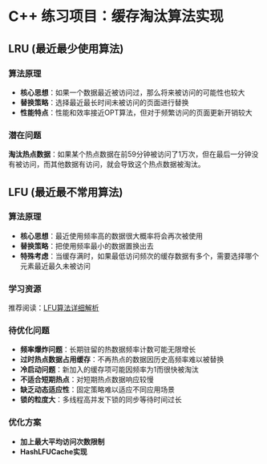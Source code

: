 # C++ 练习项目：缓存淘汰算法实现

## LRU (最近最少使用算法)

### 算法原理
- **核心思想**：如果一个数据最近被访问过，那么将来被访问的可能性也较大
- **替换策略**：选择最近最长时间未被访问的页面进行替换
- **性能特点**：性能和效率接近OPT算法，但对于频繁访问的页面更新开销较大

### 潜在问题
**淘汰热点数据**：如果某个热点数据在前59分钟被访问了1万次，但在最后一分钟没有被访问，而其他数据有访问，就会导致这个热点数据被淘汰。

## LFU (最近最不常用算法)

### 算法原理
- **核心思想**：最近使用频率高的数据很大概率将会再次被使用
- **替换策略**：把使用频率最小的数据置换出去
- **特殊考虑**：当缓存满时，如果最低访问频次的缓存数据有多个，需要选择哪个元素最近最久未被访问

### 学习资源
推荐阅读：[LFU算法详细解析](https://blog.csdn.net/saxon_li/article/details/123985667)

### 待优化问题
- **频率爆炸问题**：长期驻留的热数据频率计数可能无限增长
- **过时热点数据占用缓存**：不再热点的数据因历史高频率难以被替换
- **冷启动问题**：新加入的缓存项可能因频率为1而很快被淘汰
- **不适合短期热点**：对短期热点数据响应较慢
- **缺乏动态适应性**：固定策略难以适应不同应用场景
- **锁的粒度大**：多线程高并发下锁的同步等待时间过长

### 优化方案
- **加上最大平均访问次数限制**
- **HashLFUCache实现**
